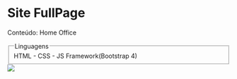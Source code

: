 <h1>Site FullPage</h1>

<p>Conteúdo: Home Office</p>

<fieldset>
<legend>Linguagens</legend>
HTML - CSS - JS
Framework(Bootstrap 4)
</fieldset>

<img style="margin 15px" src="Screenshot_2021-02-11 Método Home Office.png">
<br>
